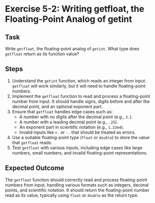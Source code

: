 
# Exercise 5-2: Writing getfloat, the Floating-Point Analog of getint

## Task
Write `getfloat`, the floating-point analog of `getint`. What type does `getfloat` return as its function value?

## Steps
1. Understand the `getint` function, which reads an integer from input. `getfloat` will work similarly, but it will need to handle floating-point numbers.
2. Implement the `getfloat` function to read and process a floating-point number from input. It should handle signs, digits before and after the decimal point, and an optional exponent part.
3. Ensure that `getfloat` handles edge cases such as:
   - A number with no digits after the decimal point (e.g., `3.`).
   - A number with a leading decimal point (e.g., `.25`).
   - An exponent part in scientific notation (e.g., `1.23e4`).
   - Invalid inputs like `+.` or `-.` that should be treated as errors.
4. Use a suitable floating-point type (`float` or `double`) to store the value that `getfloat` reads.
5. Test `getfloat` with various inputs, including edge cases like large numbers, small numbers, and invalid floating-point representations.

## Expected Outcome
The `getfloat` function should correctly read and process floating-point numbers from input, handling various formats such as integers, decimal points, and scientific notation. It should return the floating-point number read as its value, typically using `float` or `double` as the return type.
